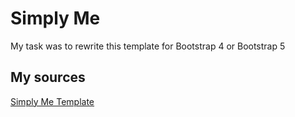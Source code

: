 # Simply Me
My task was to rewrite this template for Bootstrap 4 or Bootstrap 5

## My sources
[Simply Me Template](https://www.w3schools.com/bootstrap/bootstrap_theme_me.asp)